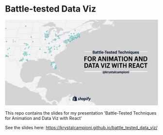 # Battle-tested Data Viz

<img src='https://github.com/krystalcampioni/battle_tested_data_viz/blob/master/screenshot.png?raw=true'/>

This repo contains the slides for my presentation 'Battle-Tested Techniques for Animation and Data Viz with React'

See the slides here: https://krystalcampioni.github.io/battle_tested_data_viz/
